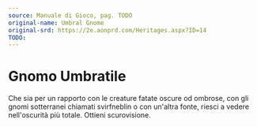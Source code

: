 ```yaml
---
source: Manuale di Gioco, pag. TODO
original-name: Umbral Gnome
original-srd: https://2e.aonprd.com/Heritages.aspx?ID=14
TODO:
---
```


# Gnomo Umbratile

Che sia per un rapporto con le creature fatate oscure od ombrose, con gli gnomi
sotterranei chiamati svirfneblin o con un'altra fonte, riesci a vedere
nell'oscurità più totale. Ottieni scurovisione.

